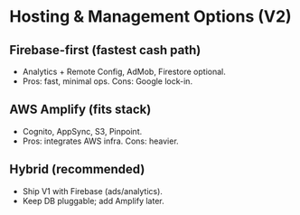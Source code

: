 # Hosting & Management Options (V2)

## Firebase-first (fastest cash path)
- Analytics + Remote Config, AdMob, Firestore optional.
- Pros: fast, minimal ops. Cons: Google lock-in.

## AWS Amplify (fits stack)
- Cognito, AppSync, S3, Pinpoint.
- Pros: integrates AWS infra. Cons: heavier.

## Hybrid (recommended)
- Ship V1 with Firebase (ads/analytics).
- Keep DB pluggable; add Amplify later.
